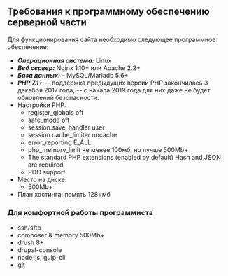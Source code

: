 ## Требования к программному обеспечению серверной части 
Для функционирования сайта необходимо следующее программное обеспечение:
*  ***Операционная система:*** Linux
* ***Веб сервер:*** Nginx 1.10+ или Apache 2.2+
* ***База данных:*** – MySQL/Mariadb 5.6+
* ***PHP 7.1+***
 -- поддержка предыдущих версий PHP закончилась 3 декабря 2017 года, 
 -- с начала 2019 года для них даже не будет обновлений безопасности. 
* Настройки PHP:
  - register_globals off
  - safe_mode off
  - session.save_handler user
  - session.cache_limiter nocache
  - error_reporting E_ALL
  - php_memory_limit не менее 100мб, но лучше 500Mb+
  - The standard PHP extensions (enabled by default) Hash and JSON are required
  - PDO support
* Место на диске:
  - 500Mb+
* План хостинга: память 128+мб

### Для комфортной работы программиста
* ssh/sftp
* composer & memory 500Mb+
* drush 8+
* drupal-console
* node-js, gulp-cli
* git
